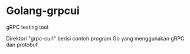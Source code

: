 # Golang-grpcui
gRPC testing tool

Direktori "grpc-curl" berisi contoh program Go yang menggunakan gRPC dan protobuf
